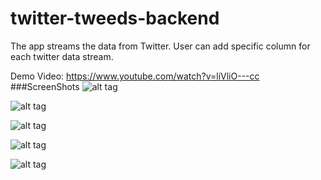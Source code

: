 # twitter-tweeds-backend

The app streams the data from Twitter. User can add specific column for each twitter data stream.

Demo Video: https://www.youtube.com/watch?v=liVliO---cc
###ScreenShots
![alt tag](https://lh3.googleusercontent.com/wF6RzFnp2PByvX87oWVKHSwue9CZv95qrmNyNsyTitrQ_4Lxx2skO4P5xGOoDqnVsaJNRn4gy9T89akqNZcgjyM--Iv31imEMeuzNcFWUTSwCSHAkuMMYlYhIDA27eN3eWi3aFr12wOEir4OvqmFMI8M7zNDGwvYQ4PbX6SXNMSHmQObevLuu5H4-L-v9xdGCryKP823zOPf2XTUa9kv2Arxn1sOv-Z-Z0jT9871B1UM9GU8ZmZxZv5zzK-Yl6hyzlvlVNLgW8EiDqDDgbkMIq-wOUcmJDU91EygbsN2bSyDG9afYAY2LqeJhY3EQ9fUquEdGvhoMS2kLLmbJfCvXkW8QW2VwiDYzb5XJ2jFB3q6S0ZejPiqKVyHAfsEbN_vQpwacachYST3vCyU2nlT-t90ADfaCXvzezeWlsxN-fg_8d85llhb_M4wTNBLVqgXUewkOT-zSd_GhH6va9TcHgau5PW1sCkqm2n-hGrwWJHjyYy4fwLea224gxJf0k59spFPjRqmFbQVaktQja-aW4odyc09ph6mTCzkEEED2XFT7xzOzD3lWOl4WiP9Qou1_I5d=w1287-h934-no)

![alt tag](https://lh3.googleusercontent.com/F15_n87LRG70239ir2qQ29nI4aanJVBq09lmNPj5CvfKCUO7LeTkcmwKOnxnOr3wwe7kw9DMo-1L8e-qCQU9qOJX70zLZkPVgU5KpUth3rjK11AZtNRrcVQ4qOct3U_QgPA3DMn2knDOec8-jNRqp8nZ22bM2c2bWJf-ldOZ7X1tOlugTaBhnQT6QLeRaj1Ncu6sm-1jcQyNeI3I5ffxeFaXvNEILDgBrqQf1BT0BVBhGbo8PbA4YTmNxqySryBHs_P_S1mAxpbv1eQeKyQAkoli-SxckD_dAHSHVYQI2SIv8ALIs2cU9NxS-0OORTrbxFCjQ7UUDLJLpfeQnPjruHkeVhpdvHy4EV1dWbrgRPs2ntyXo8qkRrgvm1Sc9k9XJsLZ5yyX-v2nKDbneQMqKjxl9MNqvhNNOfBnBRyZqsqwYN53Dv6Jyh10bV-rljQJLPitEQY9i4lusKMD0Xckjc9qJ7mfxZgxU1lJLp_z4r2FK9jSQ5b9dcmOcLARbWvgOAA9aT8k4P0tc6KuQzJCPPYyPYhfNISE0xe4SBSsc1qNgGTfsSxB2hLxaDDAAjHqx5Lk=w1287-h934-no)

![alt tag](https://lh3.googleusercontent.com/bvCZCZxptPIUQa-1SufiPd5qAfByeMiySDs5uDu_ikif9GQDuBEuWsOHnX4VJozxyKfHlJCzElaFHzRaUUIDfbMSvi6z9wu4H6JeRbHm-HKjnPwSLxGuIGM9G-pcKvp5lTFdWGWFZPTDws-X5F2cyQfK02JKINO8jDfI-6o5z04RAIkXvue6BcQd3HT3gy99sGuEiaAO9OtctpF5Hu3Jj2KqE2Ye-hil_wayPD_4H8RtrpDvA-sPzswjI_zfDMVOkqZgYqPb0FrpjySvk-yKV7m8r0svaanovE0uWJNPjzzmpC0l-k0vYDYnNLKWEYl46_CXHKXM70yomiqEWFEdP_zn-Q-aDw7qLzObbwJ7ZLqQwBSKSw_Xwg8t64siKpNJ3Tux-rK068b0X9N3vT1nSoWq0ynEEJeSsFB2GUClABYsBwPhUXX9Y_gIyOGpebucV6wAnU7L5MGm7j4Th-ub2b4dP2Bbq5yVyBRXV5L3ke9KB83JWKF5ASMbPjGdNHJ_skL0NrTbB7AVKld30dtSWVWGSYncMKNYjksRFVj1mRO3Qhmmo2N9oHzpXqhuEHdTU9EN=w1287-h943-no)

![alt tag](https://lh3.googleusercontent.com/Tc0qgMzFQ476G1wIj3YJJkhjUeyO8ZC85pK37UsRPoieUe5I2yS44ohDXsv_ugWZ0-PDgNmZ5F6rvA7SArNVVOrPoTprnVpxnF7bJQjWod5aCW9Uw4uFTD2JQn_tkBgnS2qewK7_SSJhOFB7wn54dxWG3zpHDzWhzwjVrHt9qmRnEH8mH-hWhmCKRDNjJmA8_RaDBYHpHJRzm8Xg6d70EYfIiUd827fv1Y5BAeIFMFPlKRYBiAd0duZW4BxL4bfUR8l1746lVpi7v2mRalx2aMD2Jpbt-1WY2-f0PYRePUWBmmXyA7ytD-Ql7fxuWH8RjBuE9QPn6jjqQnHVWAKi_zvI12X_fBIMyIS3NsARt409cd4GU9G886vDpYaQqtTmACDIe63SgLYmaFPpl61dYKVa-bAvO0pbfhcev-gHuZ-S6xADj80HFSoJe1O-CEQy0NNiiHn4_7NFHk-U0a9WAcDpBLexLmZbctLCDVw23NGC69j-tjIAZO_k0DJJ2gC1wECd_SuoRpquPaE6wCxoKezf4TBIx1VaFYmBSMv-VJ4corwXHcci2CtODKhmmNSaglOh=w1287-h945-no)

![alt tag](https://lh3.googleusercontent.com/g5yQLgUY-kATITozKVL4NuZ949yHctNdjRY2xr02X-d9CdG_S_1W5PfujnuTwyQ8hNfjZ6-3_QJlMVIut8UxwCsLpz1qqz2e_Y-qDYcYMq33lbRp9g3ICPiVeavs3Nr_yqu4NuKb1Lgxo2Oh9kVbe4tKIMZLMeTSq3ZF36OSyp9ZS60_YrIKNnXjgaRfnB0TnwkIXIFDIQt39mTfW7jr7uRHOqvM7vEWb0xOemTnQFvIFEiFV_Vwkaw8OqZUkXrPgzbKiX0R8T2ErkOBUBr2R8yEpyaOufl3JcI4RuyErV8ebsXeDWFdd4zJWtkFp6YdeVAxLOLGBQCXVIt6xS2drcvQ5x4jwYhg4xjnHQdepYDYokaDYMZ1fnfykuV73FxSaRv-6H1swWWSFJJLKtg5dr1GnjGpx5HmqcyMX8vUhBaMvj3agKIITCjMLZM0TPDLs_VAlkrGBkC-jm8QRnXhQRQfDnNw3IDRV7AwDNMBb2WDg3pYSeIzkFzjaSPpKhPfbBScIqHH_-QpBUwM-P_l2Ux-uIaYhdizLI7SDRdaUdx-OPYridN6F9SUjoqfuYR9apoq=w1287-h558-no)
